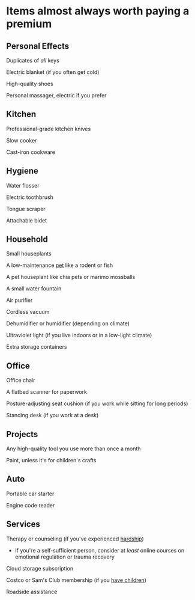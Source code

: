 
# Items almost always worth paying a premium

## Personal Effects

Duplicates of *all* keys

Electric blanket (if you often get cold)

High-quality shoes

Personal massager, electric if you prefer

## Kitchen

Professional-grade kitchen knives

Slow cooker

Cast-iron cookware

## Hygiene

Water flosser

Electric toothbrush

Tongue scraper

Attachable bidet

## Household

Small houseplants

A low-maintenance [pet](fun-pets.md) like a rodent or fish

A pet houseplant like chia pets or marimo mossballs

A small water fountain

Air purifier

Cordless vacuum

Dehumidifier or humidifier (depending on climate)

Ultraviolet light (if you live indoors or in a low-light climate)

Extra storage containers

## Office

Office chair

A flatbed scanner for paperwork

Posture-adjusting seat cushion (if you work while sitting for long periods)

Standing desk (if you work at a desk)

## Projects

Any high-quality tool you use more than once a month

Paint, unless it's for children's crafts

## Auto

Portable car starter

Engine code reader

## Services

Therapy or counseling (if you've experienced [hardship](hardship.md))

- If you're a self-sufficient person, consider at *least* online courses on emotional regulation or trauma recovery

Cloud storage subscription

Costco or Sam's Club membership (if you [have children](people-parenting-1_babies.md))

Roadside assistance
